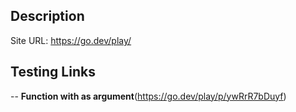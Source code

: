 ## Description
Site URL: https://go.dev/play/

## Testing Links
-- **Function with <Out> as argument**(https://go.dev/play/p/ywRrR7bDuyf)